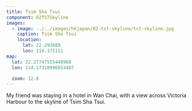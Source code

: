 ```yaml
---
title: Tsim Sha Tsui
component: 02TSTSkyline
images:
  - image: ../../images/hkjapan/02-tst-skyline/tst-skyline.jpg
    caption: Tsim Sha Tsui
    location:
      lat: 22.293889
      lon: 114.171111
map:
  lat: 22.27747555440968
  lon: 114.17310996653487

  zoom: 12.8
---
```


My friend was staying in a hotel in Wan Chai, with a view across Victoria Harbour to the skyline of Tsim Sha Tsui.